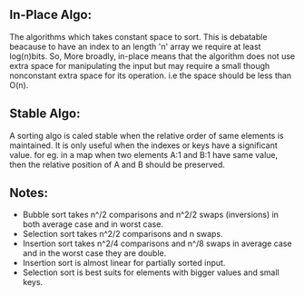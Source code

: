 ## In-Place Algo:
The algorithms which takes constant space to sort. This is debatable beacause to have an index to an length 'n' array we require at least log(n)bits. 
So, More broadly, in-place means that the algorithm does not use extra space for manipulating the input but may require a small though nonconstant extra space for its operation.
i.e the space should be less than O(n).

## Stable Algo:
A sorting algo is caled stable when the relative order of same elements is maintained. It is only useful when the indexes or keys have a significant value. for eg. in a map
when two elements A:1 and B:1 have same value, then the relative position of A and B should be preserved.

## Notes:
* Bubble sort takes  n^/2 comparisons and n^2/2 swaps (inversions) in both average case
and in worst case.
* Selection sort takes n^2/2 comparisons and n swaps.
* Insertion sort takes n^2/4 comparisons and n^/8 swaps in average case and in the worst
case they are double.
* Insertion sort is almost linear for partially sorted input.
* Selection sort is best suits for elements with bigger values and small keys.
